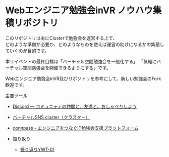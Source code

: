 # Webエンジニア勉強会inVR ノウハウ集積リポジトリ

このリポジトリは主にClusterで勉強会を運営する上で、  
どのような準備が必要か、どのようなものを使えば運営の助けになるかの集積していくのが目的です。

本リイベントの最終目標は「バーチャル空間勉強会を一般化する」
「気軽にバーチャル空間勉強会を開催できるようにする」です。

Webエンジニア勉強会inVR及びリポジトリを参考にして、新しい勉強会のFork歓迎です。

主要ツール
- [Discord — コミュニティの仲間と、友達と、おしゃべりしよう](https://discordapp.com/)
- [バーチャルSNS cluster（クラスター）](https://cluster.mu/)
- [connpass - エンジニアをつなぐIT勉強会支援プラットフォーム](https://connpass.com/)

- 振り返り
  - [振り返りYWT\-01](https://github.com/fruitriin/WebEngineerStudyInVR/projects/1)